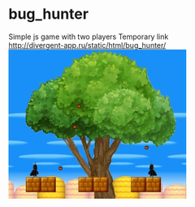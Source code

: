 # bug_hunter
Simple js game with two players
Temporary link  
http://divergent-app.ru/static/html/bug_hunter/  
![](https://github.com/submaps/bug_hunter/blob/master/bug_hunter.jpg)
